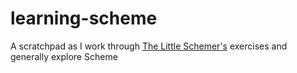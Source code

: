 # learning-scheme
A scratchpad as I work through [The Little Schemer's](https://mitpress.mit.edu/9780262560993/the-little-schemer/) exercises and generally explore Scheme
